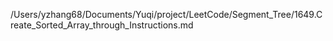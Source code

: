 /Users/yzhang68/Documents/Yuqi/project/LeetCode/Segment_Tree/1649.Create_Sorted_Array_through_Instructions.md